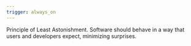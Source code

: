```yaml
---
trigger: always_on
---
```


Principle of Least Astonishment. Software should behave in a way that users and developers expect, minimizing surprises.